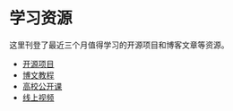 # 学习资源

这里刊登了最近三个月值得学习的开源项目和博客文章等资源。

- [开源项目](./learns/projects.md)
- [博文教程](./learns/blogs.md)
- [高校公开课](./learns/open-courses.md)
- [线上视频](./learns/videos.md)